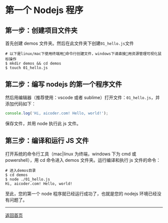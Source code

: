 # 第一个 Nodejs 程序

## 第一步：创建项目文件夹

首先创建 demos 文件夹。然后在此文件夹下创建`01_hello.js`文件

```shell
# 以下是linux/mac下使用终端用命令行创建文件，windows下请直接用资源管理可视化鼠标操作
$ mkdir demos && cd demos
$ touch 01_hello.js
```

## 第二步：编写 nodejs 的第一个程序文件

然后用编辑器（推荐使用：vscode 或者 sublime）打开文件：`01_hello.js`，并添加代码如下：

```js
console.log('Hi, aicoder.com! Hello, world!');
```

保存文件，并用 node 执行此 js 文件。

## 第三步：编译和运行 JS 文件

打开系统的命令行工具（mac|linux 为终端，windows 下为 cmd 或 powershell），用 cd 命令进入 demos 文件夹。运行编译和执行 js 文件的命令：

```shell
# 进入demos目录
$ cd demos
$ node ./01_hello.js
Hi, aicoder.com! Hello, world!
```

至此，您的第一个 node 程序就已经运行成功了，也就是您的 nodejs 环境已经没有问题了。

---

[返回首页](../readme.md)

